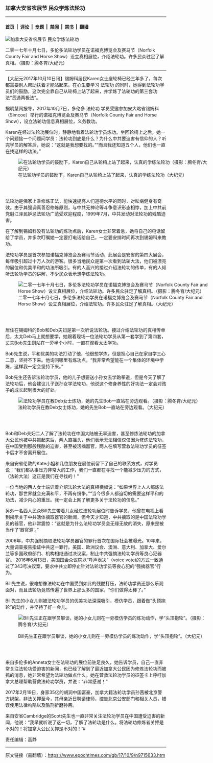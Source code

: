 ### 加拿大安省农展节 民众学炼法轮功

---

#### [首页](../../../..?n9715633) &nbsp;|&nbsp; [评论](../../../../../epoch-comment?n9715633) &nbsp;|&nbsp; [专题](../../../../../epoch-special?n9715633) &nbsp;|&nbsp; [禁闻](../../../../../epoch-news?n9715633) &nbsp;|&nbsp; [禁书](../../../../../books?n9715633) &nbsp;|&nbsp; [翻墙](https://github.com/gfw-breaker/nogfw/blob/master/README.md?n9715633)


<div><img alt="加拿大安省农展节 民众学炼法轮功" class="attachment-djy_600_400 size-djy_600_400 wp-post-image" src="https://i.epochtimes.com/assets/uploads/2017/10/2017-10-8-canada-simcoe-norfolk-county-fair_01-600x400.jpg"/>
<div class="caption">
 <p>
  二零一七年十月七日，多伦多法轮功学员在诺福克博览会及赛马节（Norfolk County Fair and Horse Show）设立真相展位，介绍法轮功。许多民众驻足了解真相。（摄影：腾冬育/大纪元）
 </p>
</div></div><hr/><div class="post_content" id="artbody" itemprop="articleBody">
 <!-- article content begin -->
 <p>
  【大纪元2017年10月10日讯】锡姆科居民Karen女士座轮椅已经三年多了，每次都需要别人帮助扶着才能站起来。在心生要学习
  <ok href="https://www.epochtimes.com/gb/tag/%E6%B3%95%E8%BD%AE%E5%8A%9F.html">
   法轮功
  </ok>
  的同时，她得到法轮功学员们的鼓励，这次完全靠自己从轮椅上站了起来，并学炼了法轮功的第三套功法“贯通两极法”。
 </p>
 <p>
  据明慧网报导，2017年10月7日，多伦多
  <ok href="https://www.epochtimes.com/gb/tag/%E6%B3%95%E8%BD%AE%E5%8A%9F.html">
   法轮功
  </ok>
  学员受邀参加安大略省锡姆科（Simcoe）举行的诺福克博览会及赛马节（Norfolk County Fair and Horse Show），设立法轮功信息真相展位，义务教功。
 </p>
 <p>
  Karen在经过法轮功展位时，静静地看着法轮功学员炼功。坐回轮椅上之后，她一个问题接一个问题问学员：法轮功到底是什么？为什么中共要迫害有信仰的人？听完学员的解答后，她说：“这就是我想要找的。”“而且我还知道五个人，他们也一直在找这样的功法。”
 </p>
 <figure aria-describedby="caption-attachment-9715752" class="wp-caption aligncenter" id="attachment_9715752" style="width: 600px">
  <ok href="https://i.epochtimes.com/assets/uploads/2017/10/2017-10-8-canada-simcoe-norfolk-county-fair_04.jpg" target="_blank">
   <img alt="在法轮功学员的鼓励下，Karen自己从轮椅上站了起来，认真的学练法轮功（摄影：腾冬育/大纪元）" class="size-large wp-image-9715752" src="https://i.epochtimes.com/assets/uploads/2017/10/2017-10-8-canada-simcoe-norfolk-county-fair_04-600x443.jpg"/>
  </ok>
  <br/><figcaption class="wp-caption-text" id="caption-attachment-9715752">
   在法轮功学员的鼓励下，Karen自己从轮椅上站了起来，认真的学练法轮功（大纪元）
  </figcaption><br/>
 </figure><br/>
 <p>
  法轮功是佛家上乘修炼正法，能快速提高人们道德水平的同时，对祛病健身有奇效。由于其强调真善忍修炼原则，与中共无神论等斗争意识形态相悖，加上中共前党魁江泽民妒忌法轮功广范受欢迎程度，1999年7月，中共发动对法轮功的残酷迫害。
 </p>
 <p>
  在了解到锡姆科没有法轮功的炼功点后，Karen女士非常着急，她将自己的电话留给了学员，并多次叮嘱她一定要打电话给自己，一定要安排时间再次到锡姆科来教功。
 </p>
 <p>
  法轮功学员是首次参加诺福克博览会及赛马节活动，此展会是安省的第四大展会，每年吸引超过十万人次的游客。很多当地民众是第一次看到法轮大法，他们被漂亮的展位和优美平和的功法所吸引。有的人高兴的接过介绍法轮功的传单，有的人倾听法轮功学员的讲解，不少民众表示想学炼法轮功。
 </p>
 <figure aria-describedby="caption-attachment-9715743" class="wp-caption aligncenter" id="attachment_9715743" style="width: 600px">
  <ok href="https://i.epochtimes.com/assets/uploads/2017/10/2017-10-8-canada-simcoe-norfolk-county-fair_02.jpg" target="_blank">
   <img alt="二零一七年十月七日，多伦多法轮功学员在诺福克博览会及赛马节（Norfolk County Fair and Horse Show）设立真相展位，介绍法轮功。许多民众驻足了解真相。（摄影：腾冬育/大纪元）" class="size-large wp-image-9715743" src="https://i.epochtimes.com/assets/uploads/2017/10/2017-10-8-canada-simcoe-norfolk-county-fair_02-600x450.jpg"/>
  </ok>
  <br/><figcaption class="wp-caption-text" id="caption-attachment-9715743">
   二零一七年十月七日，多伦多法轮功学员在诺福克博览会及赛马节（Norfolk County Fair and Horse Show）设立真相展位，介绍法轮功。许多民众驻足了解真相。（大纪元）
  </figcaption><br/>
 </figure><br/>
 <p>
  居住在锡姆科的Bob和Deb夫妇是第一次听说法轮功。接过介绍法轮功的真相传单后，太太Deb马上就想要学，她跟着现场一位法轮功学员从第一套学到了第四套，丈夫Bob先生则站在一旁半个小时，一直在观看太太学功。
 </p>
 <p>
  Bob先生说，平和优美的功法打动了他，他很想学炼，但是担心自己在家自学三心二意，坚持不下来。他询问哪里有炼功点，“我非常希望能在一个集体的环境中学炼，这样我一定会坚持下来。”
 </p>
 <p>
  Bob先生还告诉法轮功学员，他的儿子想要送小孙女去学跆拳道，但是今天了解了法轮功后，他会建议儿子送孙女学法轮功，他说这个修身养性的好功法一定会对孩子的成长起到很大的好处。
 </p>
 <figure aria-describedby="caption-attachment-9715764" class="wp-caption aligncenter" id="attachment_9715764" style="width: 600px">
  <ok href="https://i.epochtimes.com/assets/uploads/2017/10/2017-10-8-canada-simcoe-norfolk-county-fair_03.jpg" target="_blank">
   <img alt="法轮功学员在教Deb女士炼功，她的先生Bob一直站在旁边观看。（摄影：腾冬育/大纪元） " class="size-large wp-image-9715764" src="https://i.epochtimes.com/assets/uploads/2017/10/2017-10-8-canada-simcoe-norfolk-county-fair_03-600x653.jpg"/>
  </ok>
  <br/><figcaption class="wp-caption-text" id="caption-attachment-9715764">
   法轮功学员在教Deb女士炼功，她的先生Bob一直站在旁边观看。（大纪元）
  </figcaption><br/>
 </figure><br/>
 <p>
  Bob和Deb夫妇二人了解了法轮功在中国大陆被无辜迫害，甚至修炼法轮功的加拿大公民也被中共抓起来后，两人直摇头，他们表示无法相信仅仅因为修炼法轮功，在中国受到那般残酷的迫害，甚至被活摘器官，两人在填写营救法轮功学员的征签卡后才不舍离开展位。
 </p>
 <p>
  来自安省伦敦的Kate小姐和几位朋友在展位前留下了自己的联系方式，对学员说：“我们都从事压力非常大的工作，我们一直都在寻找一个能减少压力的方式，（法轮大法）这正是我们在寻找的！”
 </p>
 <p>
  一位当地的西人女士端详着介绍法轮大法的真相横幅说：“如果世界上人人都炼法轮功，那世界就会充满和平，不再有纷争。”“当今很多人都迫切的需要这样平和的功法，减少内心的重压。我一定会上网了解更多关于法轮功的信息。”
 </p>
 <p>
  另外一名西人民众Bill先生带着儿女经过法轮功展位时告诉学员，他曾在电视上看到揭示关于中共活体摘取器官的新闻，但今天才知道，中共摘取的是中国法轮功学员的器官，他非常震惊：“这就是为什么法轮功学员会无缘无故的消失，原来是被当作了‘器官源’。”
 </p>
 <p>
  2006年，中共强制摘取法轮功学员器官的罪行首次在国际社会被曝光。10年来，大量调查报告指证中共这一罪行。美国、欧洲议会、澳洲、意大利、加拿大、爱尔兰等多国政府部门、机构相继通过决议案，制止中共强摘法轮功学员等良心犯器官。 2016年6月13日，美国国会众议院以“呼声表决”（voice vote)的方式一致通过了343号决议案，要求中共立即停止针对法轮功学员等良心犯的“强摘器官”行为。
 </p>
 <p>
  Bill先生说，很难想像法轮功在中国受到如此的残酷打压，法轮功学员还那么乐观面对，而且法轮功竟然传遍了世界上那么多的国家，“你们做得太棒了。”
 </p>
 <p>
  Bill先生的小女儿则被法轮功学员的优美功法深深吸引，模仿学员，跟着做“头顶抱轮”的动作，并坚持了好一会儿。
 </p>
 <figure aria-describedby="caption-attachment-9715768" class="wp-caption aligncenter" id="attachment_9715768" style="width: 600px">
  <ok href="https://i.epochtimes.com/assets/uploads/2017/10/2017-10-8-canada-simcoe-norfolk-county-fair_05.jpg" target="_blank">
   <img alt=" Bill先生正在跟学员攀谈，她的小女儿则在一旁模仿学员的炼功动作，学“头顶抱轮”。（摄影：腾冬育/大纪元）" class="size-large wp-image-9715768" src="https://i.epochtimes.com/assets/uploads/2017/10/2017-10-8-canada-simcoe-norfolk-county-fair_05-600x476.jpg"/>
  </ok>
  <br/><figcaption class="wp-caption-text" id="caption-attachment-9715768">
   <br/>
   Bill先生正在跟学员攀谈，她的小女儿则在一旁模仿学员的炼功动作，学“头顶抱轮”。（大纪元）
  </figcaption><br/>
 </figure><br/>
 <p>
  来自多伦多的Anneta女士在法轮功的展位前驻足良久，她告诉学员，自己一直非常关注法轮功受迫害的新闻，也已经了解到了最近加拿大公民因为修炼法轮功而被抓的消息，她非常希望为法轮功做点什么。她在营救法轮功学员的征签卡上呼吁加拿大总理帮助营救法轮功学员，并说：“非常感谢！”
 </p>
 <p>
  2017年2月19日，身家35亿的胡润中国富豪，加拿大籍法轮功学员孙茜被北京警方绑架，非法关押至今，其母亲近日聘请律师，控告北京公安部门和相关人员，错误使用法律构陷以及酷刑折磨孙茜。
 </p>
 <p>
  来自安省Cambridge的Scott先生也一直非常关注法轮功学员在中国遭受迫害的新闻，他说：“我早就听说了这一切，了解了法轮功是什么。将法轮功修炼者关押是不对的！将加拿大公民关押是不对的！”#
 </p>
 <p>
  责任编辑：高静
 </p>
 <!-- article content end -->
 <div id="below_article_ad">
 </div>
</div>


---

原文链接（需翻墙）：https://www.epochtimes.com/gb/17/10/9/n9715633.htm